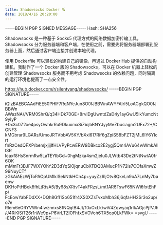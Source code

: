 ```yaml
---
title: Shadowsocks Docker 版
date: 2018/4/16 20:20:00
---
```


-----BEGIN PGP SIGNED MESSAGE-----
Hash: SHA256

Shadowsocks 是一种基于 Socks5 代理方式的网络数据加密传输工具。Shadowsocks 分为服务器端和客户端，在使用之前，需要先将服务器端部署到服务器上面，然后通过客户端连接并创建本地代理。

使用 Dockerfile 可以轻松的构建自己的镜像，再通过 Docker Hub 提供的自动构建机，我制作了一个 Docker 版的 Shadowsocks，可以在 Docker 机器上轻松的创建管理 Shadowsocks 服务而不用考虑 Shadowsocks 的依赖问题，同时隔离的运行环境也提高了一点安全性。

https://hub.docker.com/r/silentyang/shadowsocks/
-----BEGIN PGP SIGNATURE-----

iQIzBAEBCAAdFiEE50PHlF7RqNYeJun8O0fJBBWnAWYFAlrI5LoACgkQO0fJBBWn
AWazNA//VRM0ShrQ/q34HDk70GE+8rvIDgUwntdZaD4y1ayGwU5lkYumcNt9yIyP
+0x3c0Z2xe4psyOwhkrRu9DkuomxSiZiojbBNYJyyMeZbusiagm2UFx72+/CGNF3
kMGbrar9LGARs/UmoJRTVbbAV5KY/bXxl617Rif6gZpiS58bFZT2jML6IY6YIcrt
fnRzCedQFXP/bemjxjijIfHLVPyPcwERW9DBkcx2E2ygj5Qm4AVu64wWmkAlII3R
lcaxf8HsSnrmRw5LaTEYIbGd+0hgMzka4sm2jeIu0JLWtb43De2tNtNw/A0fr6OK
mMmFt3BJF7WXYOhY2D3dYqSlOjqnuCbXTDQ0AMucP1N72ls7COfaXmwZ99NuyCTf
zGkAiAEzWjToPAOpUMIkISekNtkHCn4p+yuyZz6IjOtv8QkvLn9oA7LnMy7baenw
DKHoPtHBek8fhLtRtsA6/By68sXRtvT4akFRzsL/mt1AR6TswF65NWi6fxtEhFp/
FcEowYabFDdXX+DQh8GfI1So651fr4XS0XZsTvxoMbh36j6qfaHH2Sr3o2up/o7e
Rlem6eORYVWIn4lwznnxs8fNQqtB4Jt/10xOxLk/wiV4Zqwyaq1rlkAGjcPjfVJh
/J4RiKlSiT26r1nWe9p+P6VrLTZlOFhfxSVOVoh6TX5op0LkFWk=
=svgU
-----END PGP SIGNATURE-----
